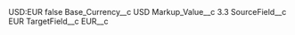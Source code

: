 <?xml version="1.0" encoding="UTF-8"?>
<CustomMetadata xmlns="http://soap.sforce.com/2006/04/metadata" xmlns:xsi="http://www.w3.org/2001/XMLSchema-instance" xmlns:xsd="http://www.w3.org/2001/XMLSchema">
    <label>USD:EUR</label>
    <protected>false</protected>
    <values>
        <field>Base_Currency__c</field>
        <value xsi:type="xsd:string">USD</value>
    </values>
    <values>
        <field>Markup_Value__c</field>
        <value xsi:type="xsd:double">3.3</value>
    </values>
    <values>
        <field>SourceField__c</field>
        <value xsi:type="xsd:string">EUR</value>
    </values>
    <values>
        <field>TargetField__c</field>
        <value xsi:type="xsd:string">EUR__c</value>
    </values>
</CustomMetadata>
